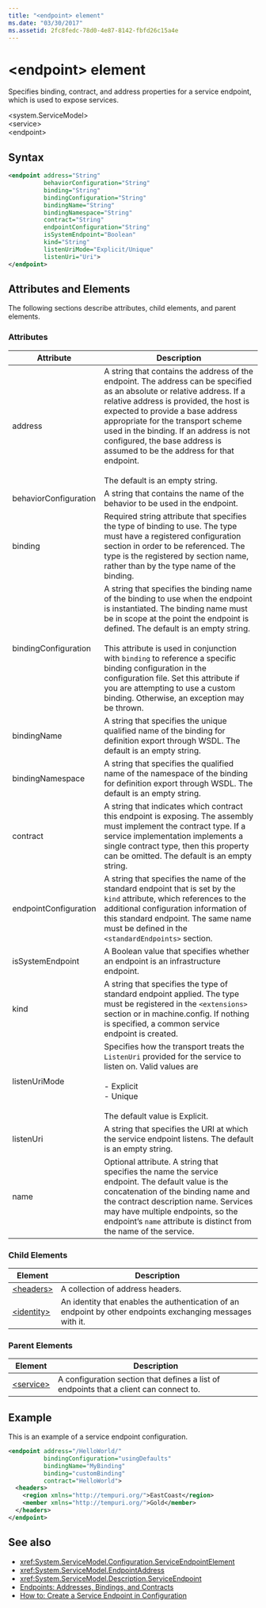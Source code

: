 ```yaml
---
title: "<endpoint> element"
ms.date: "03/30/2017"
ms.assetid: 2fc8fedc-78d0-4e87-8142-fbfd26c15a4e
---
```

# \<endpoint> element
Specifies binding, contract, and address properties for a service endpoint, which is used to expose services.  
  
 \<system.ServiceModel>  
\<service>  
\<endpoint>  
  
## Syntax  
  
```xml  
<endpoint address="String"
          behaviorConfiguration="String"
          binding="String"
          bindingConfiguration="String"
          bindingName="String"
          bindingNamespace="String"
          contract="String"
          endpointConfiguration="String"
          isSystemEndpoint="Boolean"
          kind="String"
          listenUriMode="Explicit/Unique"
          listenUri="Uri">
</endpoint>
```  
  
## Attributes and Elements  
 The following sections describe attributes, child elements, and parent elements.  
  
### Attributes  
  
|Attribute|Description|  
|---------------|-----------------|  
|address|A string that contains the address of the endpoint. The address can be specified as an absolute or relative address. If a relative address is provided, the host is expected to provide a base address appropriate for the transport scheme used in the binding. If an address is not configured, the base address is assumed to be the address for that endpoint.<br /><br /> The default is an empty string.|  
|behaviorConfiguration|A string that contains the name of the behavior to be used in the endpoint.|  
|binding|Required string attribute that specifies the type of binding to use. The type must have a registered configuration section in order to be referenced. The type is the registered by section name, rather than by the type name of the binding.|  
|bindingConfiguration|A string that specifies the binding name of the binding to use when the endpoint is instantiated. The binding name must be in scope at the point the endpoint is defined. The default is an empty string.<br /><br /> This attribute is used in conjunction with `binding` to reference a specific binding configuration in the configuration file. Set this attribute if you are attempting to use a custom binding. Otherwise, an exception may be thrown.|  
|bindingName|A string that specifies the unique qualified name of the binding for definition export through WSDL. The default is an empty string.|  
|bindingNamespace|A string that specifies the qualified name of the namespace of the binding for definition export through WSDL. The default is an empty string.|  
|contract|A string that indicates which contract this endpoint is exposing. The assembly must implement the contract type. If a service implementation implements a single contract type, then this property can be omitted. The default is an empty string.|  
|endpointConfiguration|A string that specifies the name of the standard endpoint that is set by the `kind` attribute, which references to the additional configuration information of this standard endpoint. The same name must be defined in the `<standardEndpoints>` section.|  
|isSystemEndpoint|A Boolean value that specifies whether an endpoint is an infrastructure endpoint.|  
|kind|A string that specifies the type of standard endpoint applied. The type must be registered in the `<extensions>` section or in machine.config. If nothing is specified, a common service endpoint is created.|  
|listenUriMode|Specifies how the transport treats the `ListenUri` provided for the service to listen on. Valid values are<br /><br /> -   Explicit<br />-   Unique<br /><br /> The default value is Explicit.|  
|listenUri|A string that specifies the URI at which the service endpoint listens. The default is an empty string.|  
|name|Optional attribute. A string that specifies the name the service endpoint. The default value is the concatenation of the binding name and the contract description name. Services may have multiple endpoints, so the endpoint’s `name` attribute is distinct from the name of the service.|  
  
### Child Elements  
  
|Element|Description|  
|-------------|-----------------|  
|[\<headers>](../../../../../docs/framework/configure-apps/file-schema/wcf/headers.md)|A collection of address headers.|  
|[\<identity>](../../../../../docs/framework/configure-apps/file-schema/wcf/identity.md)|An identity that enables the authentication of an endpoint by other endpoints exchanging messages with it.|  
  
### Parent Elements  
  
|Element|Description|  
|-------------|-----------------|  
|[\<service>](../../../../../docs/framework/configure-apps/file-schema/wcf/service.md)|A configuration section that defines a list of endpoints that a client can connect to.|  
  
## Example  
 This is an example of a service endpoint configuration.  
  
```xml  
<endpoint address="/HelloWorld/"
          bindingConfiguration="usingDefaults"
          bindingName="MyBinding"
          binding="customBinding"
          contract="HelloWorld">
  <headers>
    <region xmlns="http://tempuri.org/">EastCoast</region>
    <member xmlns="http://tempuri.org/">Gold</member>
  </headers>
</endpoint>
```  
  
## See also

- <xref:System.ServiceModel.Configuration.ServiceEndpointElement>
- <xref:System.ServiceModel.EndpointAddress>
- <xref:System.ServiceModel.Description.ServiceEndpoint>
- [Endpoints: Addresses, Bindings, and Contracts](../../../../../docs/framework/wcf/feature-details/endpoints-addresses-bindings-and-contracts.md)
- [How to: Create a Service Endpoint in Configuration](../../../../../docs/framework/wcf/feature-details/how-to-create-a-service-endpoint-in-configuration.md)
